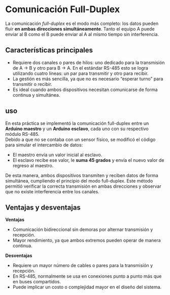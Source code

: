 # Comunicación Full-Duplex

La comunicación *full-duplex* es el modo más completo: los datos pueden fluir **en ambas direcciones simultáneamente**. Tanto el equipo A puede enviar al B como el B puede enviar al A al mismo tiempo sin interferencia.

## Características principales
- Requiere dos canales o pares de hilos: uno dedicado para la transmisión de A → B y otro para B → A. En el estándar RS-485 esto se logra utilizando cuatro líneas: un par para transmitir y otro para recibir.  
- La gestión es más sencilla, ya que no es necesario “esperar turno” para transmitir o recibir.  
- Es ideal cuando ambos dispositivos necesitan comunicarse de forma continua y simultánea.

##  uso
En esta práctica se implementó la comunicación full-duplex entre un **Arduino maestro** y un **Arduino esclavo**, cada uno con su respectivo módulo RS-485.  
Debido a que no se contaba con un sensor físico, se modificó el código para simular el intercambio de datos:  
- El maestro envía un valor inicial al esclavo.  
- El esclavo recibe ese valor, le **suma 45 grados** y envía el nuevo valor de regreso al maestro.

De esta manera, ambos dispositivos transmiten y reciben datos de forma simultánea, cumpliendo el principio del modo full-duplex. Este método permitió verificar la correcta transmisión en ambas direcciones y observar que no existe interferencia entre los canales.

## Ventajas y desventajas
**Ventajas**  
- Comunicación bidireccional sin demoras por alternar transmisión y recepción.  
- Mayor rendimiento, ya que ambos extremos pueden operar de manera continua.  

**Desventajas**  
- Requiere un mayor número de cables o pares para la transmisión y recepción.  
- En RS-485, normalmente se usa en conexiones punto a punto más que en buses compartidos.  
- Puede implicar un costo o complejidad mayor en el diseño del sistema.
